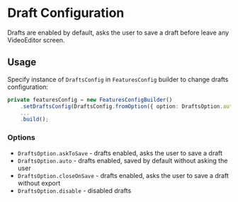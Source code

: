 # Draft Configuration

Drafts are enabled by default, asks the user to save a draft before leave any VideoEditor screen.

## Usage

Specify instance of ```DraftsConfig``` in ```FeaturesConfig``` builder to change drafts configuration:

```typescript
private featuresConfig = new FeaturesConfigBuilder()
    .setDraftsConfig(DraftsConfig.fromOption({ option: DraftsOption.auto }))
    ...
    .build();
```

### Options

- ```DraftsOption.askToSave``` - drafts enabled, asks the user to save a draft
- ```DraftsOption.auto``` - drafts enabled, saved by default without asking the user
- ```DraftsOption.closeOnSave``` - drafts enabled, asks the user to save a draft without export
- ```DraftsOption.disable``` - disabled drafts
